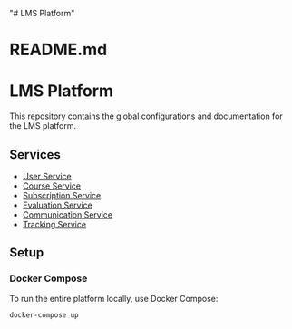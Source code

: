 "# LMS Platform" 
# README.md
# LMS Platform

This repository contains the global configurations and documentation for the LMS platform.

## Services

- [User Service](https://github.com/your-org/user-service)
- [Course Service](https://github.com/your-org/course-service)
- [Subscription Service](https://github.com/your-org/subscription-service)
- [Evaluation Service](https://github.com/your-org/evaluation-service)
- [Communication Service](https://github.com/your-org/communication-service)
- [Tracking Service](https://github.com/your-org/tracking-service)

## Setup

### Docker Compose

To run the entire platform locally, use Docker Compose:

```bash
docker-compose up

